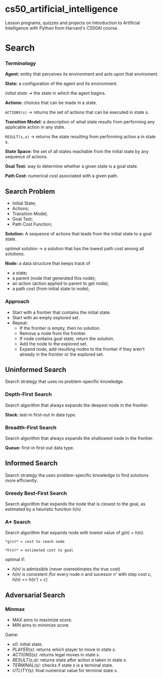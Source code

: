 # cs50_artificial_intelligence
Lesson programs, quizzes and projects on Introduction to Artificial Intelligence with Python from Harvard's CS50AI course.


# Search

### Terminology

 **Agent:** entity that perceives its environment and acts upon that enviroment.

**State:** a configuration of the agent and its environment.

*initial state ->* the state in which the agent begins.

**Actions:** choices that can be made in a state.

`ACTIONS(s)` -> returns the set of actions that can be executed in state s.

**Transition Model:** a description of what state results from performing any applicable action in any state.

`RESULT(s,a)` -> returns the state resulting from performing action a in state s. 

**State Space:** the set of all states reachable from the initial state by any sequence of actions.

**Goal Test:** way to determine whether a given state is a goal state.

**Path Cost:** numerical cost associated with a given path.

## Search Problem

- Initial State;
- Actions;
- Transition Model;
- Goal Test;
- Path Cost Function;

**Solution:** A sequence of actions that leads from the initial state to a goal state.

*optimal solution* -> a solution that has the lowest path cost among all solutions.

**Node:** a data structure that keeps track of 

- a state;
- a parent (node that generated this node);
- an action (action applied to parent to get node);
- a path cost (from initial state to node);

### Approach

- Start with a frontier that contains the initial state.
- Start with an empty explored set.
- Repeat: 
    - If the frontier is empty, then no solution.
    - Remove a node from the frontier.
    - If node contains goal state, return the solution.
    - Add the node to the explored set.
    - Expand node, add resulting nodes to the frontier if they aren't already in the frontier or the explored set.

## Uninformed Search

Search strategy that uses no problem-specific knowledge.

### Depth-First Search

Search algorithm that always expands the deepest node in the frontier.

**Stack:** last-in first-out in data type.

### Breadth-First Search

Search algorithm that always expands the shallowest node in the frontier.

**Queue:** first-in first-out data type.

## Informed Search

Search strategy tha uses problem-specific knowledge to find solutions more efficiently.

### Greedy Best-First Search

Search algorithm that expands the node that is closest to the goal, as estimated by a heuristic function *h(n)*.

### A* Search

Search algorithm that expands node with lowest value of *g(n) + h(n)*.

    *g(n)* = cost to reach node

    *h(n)* = estimated cost to goal

optimal if:

- *h(n)* is admissible (never overestimates the true cost)
- *h(n)* is consistent (for every node *n* and sucessor *n'* with step cost *c*, *h(n) <= h(n') + c*)

## Adversarial Search

### Minmax

- MAX aims to maximize score.
- MIN aims to minimize score.

Game:
- *s0*: initial state.
- *PLAYER(s)*: returns which player to move in state *s*.
- *ACTIONS(s)*: returns legal moves in state *s*.
- *RESULT(s,a)*: returns state after action *a* taken in state *s*.
- *TERMINAL(s)*: checks if state *s* is a terminal state.
- *UTLITY(s)*: final numerical value for terminal state *s*.
